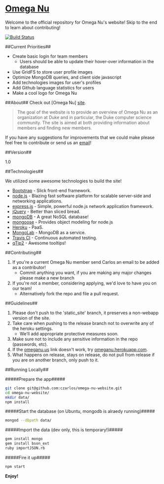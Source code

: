 [Omega Nu][site]
=========
Welcome to the official repository for Omega Nu's website! Skip to the end to learn about contributing!

[![Build Status](https://travis-ci.org/czarlos/omega-nu-website.svg?branch=master)](https://travis-ci.org/czarlos/omega-nu-website)

##Current Priorities##
  - Create basic login for team members
    - Users should be able to update their hover-over information in the database
  - Use GridFS to store user profile images
  - Optimize MongoDB queries, and client side javascript
  - Add technologies images for user's profiles
  - Add Github language statistics for users
  - Make a cool logo for Omega Nu

##About##
Check out [Omega Nu] [site].

> The goal of the website is to provide an
> overview of Omega Nu as an organization at Duke and 
> in particular, the Duke computer science community.
> The site is aimed at both providing information about
> members and finding new members.

If you have any suggestions for improvements that we could make please feel free to contribute or send us an [email][email]!


##Version##

1.0

##Technologies##

We utilized some awesome technologies to build the site!

* [Bootstrap] - Slick front-end framework.
* [node.js] - Blazing fast software platform for scalable server-side and networking applications.
* [express.js] - Simple, powerful node.js network application framework.
* [jQuery] - Better than sliced bread.
* [mongoDB] - A great NoSQL database!
* [mongoose] - Provides object modeling for node.js
* [Heroku] - PaaS.
* [MongoLab] - MongoDB as a service.
* [Travis CI] - Continuous automated testing.
* [qTip2] - Awesome tooltips!

##Contributing##
  1. If you're a current Omega Nu member send Carlos an email to be added as a contributor!
      - Commit anything you want, if you are making any major changes please make a new branch
  2. If you're not a member, considering applying, we'd love to have you on our team! 
      - Alternatively fork the repo and file a pull request.

##Guidelines##
  1. Please don't push to the 'static_site' branch, it preserves a non-webapp version of the site.
  2. Take care when pushing to the release branch not to overwrite any of the heroku settings.
     - We'll add appropriate protective measures soon.
  3. Make sure not to include any sensitive information in the repo (passwords, etc).
  4. If the [omeganu.us](http://omeganu.us) link doesn't work, try [omeganu.herokuapp.com](http://omeganu.herokuapp.com).
  5. What happens on release, stays on release, do not pull from release if you are on another branch, only push to it.

##Running Locally##

#####Prepare the app#####
```sh
git clone git@github.com:czarlos/omega-nu-website.git
cd omega-nu-website/
mkdir data/
npm install
```
#####Start the database (on Ubuntu, mongodb is alraedy running)#####
```sh
mongod --dbpath data/
```

#####Import the data (dev only, this is temporary!)#####

```sh
gem install mongo
gem install bson_ext
ruby importJSON.rb
```

#####Fire it up#####
```sh
npm start
```

**Enjoy!**

[MongoLab]: http://mongolab.com/
[Heroku]: http://heroku.com/
[mongoose]:http://mongoosejs.com/
[mongoDB]:http://www.mongodb.org/
[email]:info@omeganu.us
[site]:http://omeganu.us
[node.js]:http://nodejs.org
[Bootstrap]:http://twitter.github.com/bootstrap/
[jQuery]:http://jquery.com
[express.js]:http://expressjs.com
[Travis CI]:https://travis-ci.org/
[qTip2]:http://qtip2.com/
